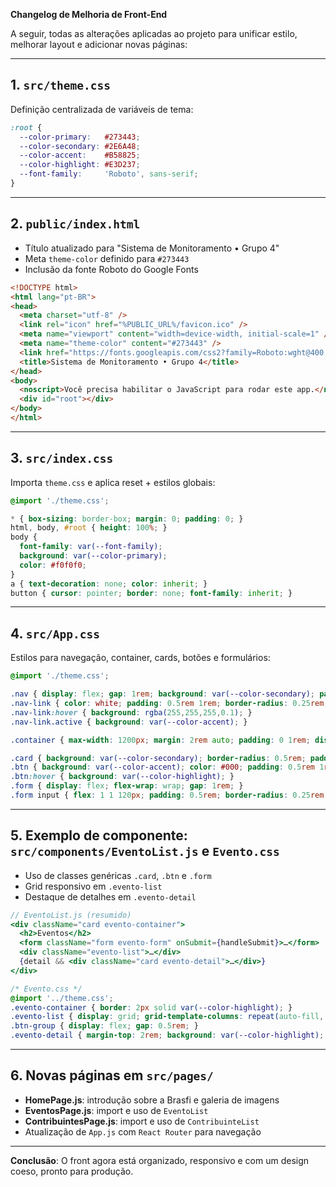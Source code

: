 **Changelog de Melhoria de Front-End**

A seguir, todas as alterações aplicadas ao projeto para unificar estilo, melhorar layout e adicionar novas páginas:

---

## 1. `src/theme.css`
Definição centralizada de variáveis de tema:

```css
:root {
  --color-primary:   #273443;
  --color-secondary: #2E6A48;
  --color-accent:    #B58825;
  --color-highlight: #E3D237;
  --font-family:     'Roboto', sans-serif;
}
```

---

## 2. `public/index.html`
- Título atualizado para "Sistema de Monitoramento • Grupo 4"
- Meta `theme-color` definido para `#273443`
- Inclusão da fonte Roboto do Google Fonts

```html
<!DOCTYPE html>
<html lang="pt-BR">
<head>
  <meta charset="utf-8" />
  <link rel="icon" href="%PUBLIC_URL%/favicon.ico" />
  <meta name="viewport" content="width=device-width, initial-scale=1" />
  <meta name="theme-color" content="#273443" />
  <link href="https://fonts.googleapis.com/css2?family=Roboto:wght@400;500;700&display=swap" rel="stylesheet"/>
  <title>Sistema de Monitoramento • Grupo 4</title>
</head>
<body>
  <noscript>Você precisa habilitar o JavaScript para rodar este app.</noscript>
  <div id="root"></div>
</body>
</html>
```

---

## 3. `src/index.css`
Importa `theme.css` e aplica reset + estilos globais:

```css
@import './theme.css';

* { box-sizing: border-box; margin: 0; padding: 0; }
html, body, #root { height: 100%; }
body {
  font-family: var(--font-family);
  background: var(--color-primary);
  color: #f0f0f0;
}
a { text-decoration: none; color: inherit; }
button { cursor: pointer; border: none; font-family: inherit; }
```

---

## 4. `src/App.css`
Estilos para navegação, container, cards, botões e formulários:

```css
@import './theme.css';

.nav { display: flex; gap: 1rem; background: var(--color-secondary); padding: 1rem 2rem; align-items: center; }
.nav-link { color: white; padding: 0.5rem 1rem; border-radius: 0.25rem; font-weight: 500; transition: background 0.2s; }
.nav-link:hover { background: rgba(255,255,255,0.1); }
.nav-link.active { background: var(--color-accent); }

.container { max-width: 1200px; margin: 2rem auto; padding: 0 1rem; display: grid; grid-template-columns: repeat(auto-fit, minmax(320px, 1fr)); gap: 2rem; }

.card { background: var(--color-secondary); border-radius: 0.5rem; padding: 1.5rem; box-shadow: 0 4px 12px rgba(0,0,0,0.15); display: flex; flex-direction: column; gap: 1rem; }
.btn { background: var(--color-accent); color: #000; padding: 0.5rem 1rem; border-radius: 0.25rem; font-weight: 500; transition: background 0.2s; }
.btn:hover { background: var(--color-highlight); }
.form { display: flex; flex-wrap: wrap; gap: 1rem; }
.form input { flex: 1 1 120px; padding: 0.5rem; border-radius: 0.25rem; border: 1px solid #ccc; }
```

---

## 5. Exemplo de componente: `src/components/EventoList.js` e `Evento.css`
- Uso de classes genéricas `.card`, `.btn` e `.form`
- Grid responsivo em `.evento-list`
- Destaque de detalhes em `.evento-detail`

```jsx
// EventoList.js (resumido)
<div className="card evento-container">
  <h2>Eventos</h2>
  <form className="form evento-form" onSubmit={handleSubmit}>…</form>
  <div className="evento-list">…</div>
  {detail && <div className="card evento-detail">…</div>}
</div>
```

```css
/* Evento.css */
@import '../theme.css';
.evento-container { border: 2px solid var(--color-highlight); }
.evento-list { display: grid; grid-template-columns: repeat(auto-fill, minmax(240px, 1fr)); gap: 1.5rem; margin-top: 1rem; }
.btn-group { display: flex; gap: 0.5rem; }
.evento-detail { margin-top: 2rem; background: var(--color-highlight); color: #000; }
```

---

## 6. Novas páginas em `src/pages/`

- **HomePage.js**: introdução sobre a Brasfi e galeria de imagens
- **EventosPage.js**: import e uso de `EventoList`
- **ContribuintesPage.js**: import e uso de `ContribuinteList`
- Atualização de `App.js` com `React Router` para navegação

---

**Conclusão**: O front agora está organizado, responsivo e com um design coeso, pronto para produção.
